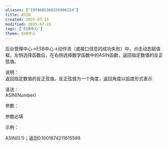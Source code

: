 ```yaml
---
aliases: ["1970685368356906224"]
title: ASIN
created: 2025-07-15
modified: 2025-07-15
tags: ['ESB中心']
theme: ESB中心
---
```


后台管理中心->ESB中心->动作流（或接口信息的成功失败）中，点击动态赋值框，左侧选择函数后，在右侧选择数学函数中的ASIN函数，返回指定数值的反正弦值。

说明：  
返回指定数值的反正弦值。反正弦值为一个角度，返回角度以弧度形式表示

语法：  
ASIN(Number)  

参数：

参数必填

示例：

ASIN(0.1)；返回0.1001674211615598